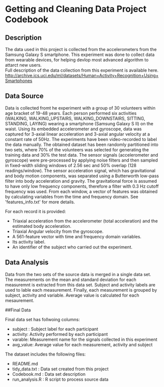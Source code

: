# Getting and Cleaning Data Project Codebook


## Description

The data used in this project is collected from the accelerometers from the Samsung Galaxy S smartphone. This experiment was done to collect data from wearable devices, for helping devlop most advanced algorithm to attarct new users.  
Full description of the data collection from this experiment is available here.
http://archive.ics.uci.edu/ml/datasets/Human+Activity+Recognition+Using+Smartphones

## Data Source
Data is collected fromt he experiment with a group of 30  volunteers within age bracket of 19-48 years. Each person performed six activities (WALKING, WALKING_UPSTAIRS, WALKING_DOWNSTAIRS, SITTING, STANDING, LAYING) wearing a smartphone (Samsung Galaxy S II) on the waist. Using its embedded accelerometer and gyroscope, data was captured  for 3-axial linear acceleration and 3-axial angular velocity at a constant rate of 50Hz. The experiments have been video-recorded to label the data manually. The obtained dataset has been randomly partitioned into two sets, where 70% of the volunteers was selected for generating the training data and 30% the test data. 
The sensor signals (accelerometer and gyroscope) were pre-processed by applying noise filters and then sampled in fixed-width sliding windows of 2.56 sec and 50% overlap (128 readings/window). The sensor acceleration signal, which has gravitational and body motion components, was separated using a Butterworth low-pass filter into body acceleration and gravity. The gravitational force is assumed to have only low frequency components, therefore a filter with 0.3 Hz cutoff frequency was used. From each window, a vector of features was obtained by calculating variables from the time and frequency domain. See 'features_info.txt' for more details. 

For each record it is provided:
- Triaxial acceleration from the accelerometer (total acceleration) and the estimated body acceleration.
- Triaxial Angular velocity from the gyroscope. 
- A 561-feature vector with time and frequency domain variables. 
- Its activity label. 
- An identifier of the subject who carried out the experiment.

## Data Analysis
Data from the two sets of the source data is merged in a single data set. The measurements on the mean and standard deviation for each measuremnt is extracted from this data set. Subject and activity labels are used to lable each measurement.
Finally, each measurement is grouped by subject, activity and variable. Average value is calculated for each mesaurement.

##Final Data

Final data set has follwoing columns:

* subject : Subject label for each participant
* activity: Activity performed by each participant
* varable: Measurement name for the signals collected in this experiment
* avg_value: Average value for each measurement, activity and subject

The dataset includes the following files:

* README.md 
* tidy_data.txt : Data set created from this project
* Codebook.md : Data set description
* run_analysis.R : R script to process source data
